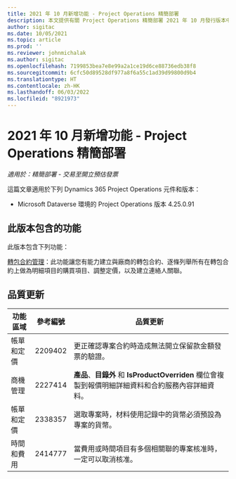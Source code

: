 ```yaml
---
title: 2021 年 10 月新增功能 - Project Operations 精簡部署
description: 本文提供有關 Project Operations 精簡部署 2021 年 10 月發行版本中所提供之品質更新的資訊。
author: sigitac
ms.date: 10/05/2021
ms.topic: article
ms.prod: ''
ms.reviewer: johnmichalak
ms.author: sigitac
ms.openlocfilehash: 7199853bea7e8e99a2a1ce19d6ce88736edb38f8
ms.sourcegitcommit: 6cfc50d89528df977a8f6a55c1ad39d99800d9b4
ms.translationtype: HT
ms.contentlocale: zh-HK
ms.lasthandoff: 06/03/2022
ms.locfileid: "8921973"
---
```

# <a name="whats-new-october-2021---project-operations-lite-deployment"></a>2021 年 10 月新增功能 - Project Operations 精簡部署

_適用於：精簡部署 - 交易至開立預估發票_

這篇文章適用於下列 Dynamics 365 Project Operations 元件和版本：

  - Microsoft Dataverse 環境的 Project Operations 版本 4.25.0.91


## <a name="features-included-in-this-release"></a>此版本包含的功能

此版本包含下列功能：

[轉包合約管理](../subcontracting/managing-subcontracts-overview.md)：此功能讓您有能力建立與廠商的轉包合約、逐條列舉所有在轉包合約上做為明細項目的購買項目、調整定價，以及建立連絡人關聯。


## <a name="quality-updates"></a>品質更新

| **功能區域** | **參考編號** | **品質更新** |
| --- | --- | --- |
| 帳單和定價 | 2209402 | 更正確認專案合約時造成無法開立保留款金額發票的驗證。 |
|   商機管理 | 2227414 | **產品**、**目錄外** 和 **IsProductOverriden** 欄位會複製到報價明細詳細資料和合約服務內容詳細資料。 |
| 帳單和定價 | 2338357 | 選取專案時，材料使用記錄中的貨幣必須預設為專案的貨幣。 |
| 時間和費用 | 2414777 | 當費用或時間項目有多個相關聯的專案核准時，一定可以取消核准。 |
